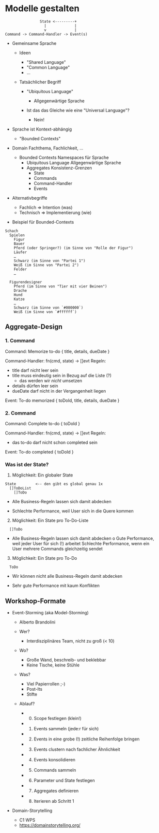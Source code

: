# Modelle gestalten

```
                State <---------+
                  |             |
                  v             |
Command -> Command-Handler -> Event(s)
```

- Gemeinsame Sprache
  - Ideen
    - "Shared Language"
    - "Common Language"
    - …

  - Tatsächlicher Begriff
    - "Ubiquitous Language"
      - Allgegenwärtige Sprache

    - Ist das das Gleiche wie eine "Universal Language"?
      - Nein!

- Sprache ist Kontext-abhängig
  - "Bounded Contexts"

- Domain                    Fachthema, Fachlichkeit, …
  - Bounded Contexts        Namespaces für Sprache
    - Ubiquitous Language   Allgegenwärtige Sprache
    - Aggregates            Konsistenz-Grenzen
      - State
      - Commands
      - Command-Handler
      - Events

- Alternativbegriffe
  - Fachlich    =>  Intention (was)
  - Technisch   =>  Implementierung (wie)

- Beispiel für Bounded-Contexts

```
Schach
  Spielen
    Figur
    Bauer
    Pferd (oder Springer?) (im Sinne von "Rolle der Figur")
    Läufer
    …
    Schwarz (im Sinne von "Partei 1")
    Weiß (im Sinne von "Partei 2")
    Felder
    …

  Figurendesigner
    Pferd (im Sinne von "Tier mit vier Beinen")
    Drache
    Hund
    Katze
    …
    Schwarz (im Sinne von `#000000`)
    Weiß (im Sinne von `#ffffff`)
```

## Aggregate-Design

### 1. Command

Command:
  Memorize to-do { title, details, dueDate }

Command-Handler:
  fn(cmd, state) -> []evt
  Regeln:
  - title darf nicht leer sein
  - title muss eindeutig sein in Bezug auf die Liste (?)
    - das werden wir *nicht* umsetzen
  - details dürfen leer sein
  - dueDate darf nicht in der Vergangenheit liegen

Event:
  To-do memorized { toDoId, title, details, dueDate }

### 2. Command

Command:
  Complete to-do { toDoId }

Command-Handler:
  fn(cmd, state) -> []evt
  Regeln:
  - das to-do darf nicht schon completed sein

Event:
  To-do completed { toDoId }

### Was ist der State?

1. Möglichkeit: Ein globaler State

```
State         <-- den gibt es global genau 1x
  []ToDoList
    []ToDo
```

+ Alle Business-Regeln lassen sich damit abdecken
- Schlechte Performance, weil User sich in die Quere kommen

2. Möglichkeit: Ein State pro To-Do-Liste

```State      <-- den gibt es mehrfach, genau 1x pro User
  []ToDo
```

+ Alle Business-Regeln lassen sich damit abdecken
o Gute Performance, weil jeder User für sich (!) arbeitet
  Schlechte Performance, wenn ein User mehrere Commands gleichzeitig sendet

3. Möglichkeit: Ein State pro To-Do

```State      <-- den gibt es mehrfach, genau 1x pro To-Do
  ToDo
```

- Wir können nicht alle Business-Regeln damit abdecken
+ Sehr gute Performance mit kaum Konflikten

## Workshop-Formate

- Event-Storming (aka Model-Storming)
  - Alberto Brandolini

  - Wer?
    - Interdisziplinäres Team, nicht zu groß (< 10)

  - Wo?
    - Große Wand, beschreib- und beklebbar
    - Keine Tische, keine Stühle

  - Was?
    - Viel Papierrollen ;-)
    - Post-Its
    - Stifte

  - Ablauf?
    - 0. Scope festlegen (klein!)
    - 1. Events sammeln (jede:r für sich)
    - 2. Events in eine grobe (!) zeitliche Reihenfolge bringen
    - 3. Events clustern nach fachlicher Ähnlichkeit
    - 4. Events konsolidieren
    - 5. Commands sammeln
    - 6. Parameter und State festlegen
    - 7. Aggregates definieren
    - 8. Iterieren ab Schritt 1

- Domain-Storytelling
  - C1 WPS
  - https://domainstorytelling.org/
